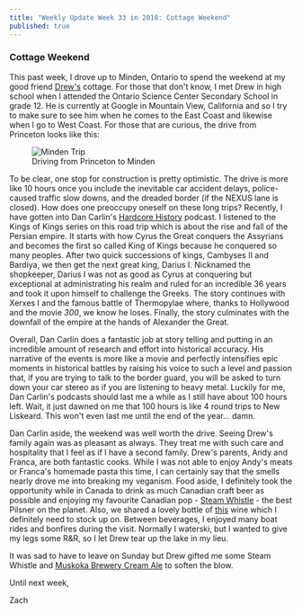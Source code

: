 ```yaml
---
title: "Weekly Update Week 33 in 2018: Cottage Weekend"
published: true
---
```


### Cottage Weekend

This past week, I drove up to Minden, Ontario to spend the weekend at my good friend [Drew's](http://www.d22l.com/) cottage. For those that don't know, I met Drew in high school when I attended the Ontario Science Center Secondary School in grade 12. He is currently at Google in Mountain View, California and so I try to make sure to see him when he comes to the East Coast and likewise when I go to West Coast. For those that are curious, the drive from Princeton looks like this:

<figure>
  <img class="pure-img" src="{{ "/img/cottage-weekend-minden-trip.png" | prepend: site.baseurl | replace: '//', '/' }}" alt="Minden Trip"/>
  <figcaption>Driving from Princeton to Minden</figcaption>
</figure>

To be clear, one stop for construction is pretty optimistic. The drive is more like 10 hours once you include the inevitable car accident delays, police-caused traffic slow downs, and the dreaded border (if the NEXUS lane is closed). How does one preoccupy oneself on these long trips? Recently, I have gotten into Dan Carlin's [Hardcore History](https://www.dancarlin.com/hardcore-history-series/) podcast. I listened to the Kings of Kings series on this road trip which is about the rise and fall of the Persian empire. It starts with how Cyrus the Great conquers the Assyrians and becomes the first so called King of Kings because he conquered so many peoples. After two quick successions of kings, Cambyses II and Bardiya, we then get the next great king, Darius I. Nicknamed the shopkeeper, Darius I was not as good as Cyrus at conquering but exceptional at administrating his realm and ruled for an incredible 36 years and took it upon himself to challenge the Greeks. The story continues with Xerxes I and the famous battle of Thermopylae where, thanks to Hollywood and the movie *300*, we know he loses. Finally, the story culminates with the downfall of the empire at the hands of Alexander the Great.

Overall, Dan Carlin does a fantastic job at story telling and putting in an incredible amount of research and effort into historical accuracy. His narrative of the events is more like a movie and perfectly intensifies epic moments in historical battles by raising his voice to such a level and passion that, if you are trying to talk to the border guard, you will be asked to turn down your car stereo as if you are listening to heavy metal. Luckily for me, Dan Carlin's podcasts should last me a while as I still have about 100 hours left. Wait, it just dawned on me that 100 hours is like 4 round trips to New Liskeard. This won't even last me until the end of the year... damn.

Dan Carlin aside, the weekend was well worth the drive. Seeing Drew's family again was as pleasant as always. They treat me with such care and hospitality that I feel as if I have a second family. Drew's parents, Andy and Franca, are both fantastic cooks. While I was not able to enjoy Andy's meats or Franca's homemade pasta this time, I can certainly say that the smells nearly drove me into breaking my veganism. Food aside, I definitely took the opportunity while in Canada to drink as much Canadian craft beer as possible and enjoying my favourite Canadian pop - [Steam Whistle](https://steamwhistle.ca/) - the best Pilsner on the planet. Also, we shared a lovely bottle of [this](https://www.wine-searcher.com/find/capital+z+zinfandel+lodi+central+valley+california+usa) wine which I definitely need to stock up on. Between beverages, I enjoyed many boat rides and bonfires during the visit. Normally I waterski, but I wanted to give my legs some R&R, so I let Drew tear up the lake in my lieu.

It was sad to have to leave on Sunday but Drew gifted me some Steam Whistle and [Muskoka Brewery Cream Ale](https://muskokabrewery.com/beer/cream-ale/) to soften the blow.

Until next week,

Zach
